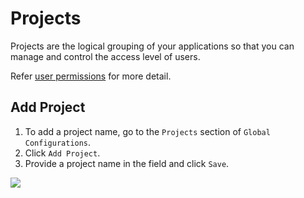 # Projects

Projects are the logical grouping of your applications so that you can manage and control the access level of users. 

Refer [user permissions](./authorization/user-permissions.md) for more detail.

## Add Project

1. To add a project name, go to the `Projects` section of `Global Configurations`. 
2. Click `Add Project`.
3. Provide a project name in the field and click `Save`.

![](https://devtron-public-asset.s3.us-east-2.amazonaws.com/images/global-configurations/projects/project-creation.gif)